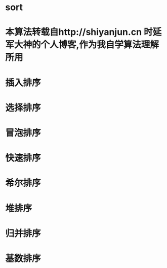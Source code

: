 # sort
# 本算法转载自http://shiyanjun.cn 时延军大神的个人博客,作为我自学算法理解所用
  # 插入排序 
  # 选择排序
  # 冒泡排序
  # 快速排序
  # 希尔排序
  # 堆排序
  # 归并排序
  # 基数排序

